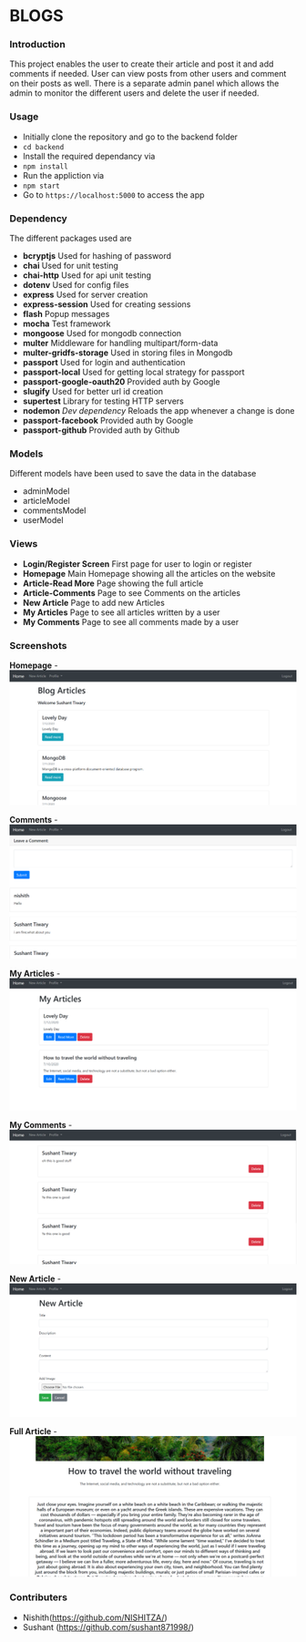 # BLOGS

### Introduction
This project enables the user to create their article and post it and add comments if needed. User can view posts from other users and comment on their posts as well. There is a separate admin panel which allows the admin to monitor the different users and delete the user if needed.

### Usage
- Initially clone the repository and go to the backend folder
- `cd backend`
- Install the required dependancy via 
- `npm install`
- Run the appliction via 
- `npm start`
- Go to `https://localhost:5000` to access the app
### Dependency
The different packages used are
- **bcryptjs** Used for hashing of password
- **chai** Used for unit testing
- **chai-http** Used for api unit testing
- **dotenv** Used for config files
- **express** Used for server creation
- **express-session** Used for creating sessions
- **flash** Popup messages
- **mocha** Test framework
- **mongoose** Used for mongodb connection
- **multer** Middleware for handling multipart/form-data
- **multer-gridfs-storage** Used in storing files in Mongodb
- **passport** Used for login and authentication
- **passport-local** Used for getting local strategy for passport
- **passport-google-oauth20** Provided auth by Google
- **slugify** Used for better url id creation
- **supertest** Library for testing HTTP servers
- **nodemon** *Dev dependency* Reloads the app whenever a change is done
- **passport-facebook** Provided auth by Google
- **passport-github** Provided auth by Github


### Models
Different models have been used to save the data in the database
- adminModel
- articleModel
- commentsModel
- userModel

### Views
- **Login/Register Screen** First page for user to login or register
- **Homepage** Main Homepage showing all the articles on the website
- **Article-Read More** Page showing the full article
- **Article-Comments** Page to see Comments on the articles
- **New Article** Page to add new Articles
- **My Articles** Page to see all articles written by a user
- **My Comments** Page to see all comments made by a user


### Screenshots
**Homepage**
-![Homepage](/Blogs-Images/inside-allarticles.png)



**Comments**
-![Comments](/Blogs-Images/inside-comments.png)


**My Articles**
-![My Articles](/Blogs-Images/inside-myarticle.png)

**My Comments**
-![My Comments](/Blogs-Images/inside-mycomments.png)



**New Article**
-![New Article](/Blogs-Images/inside-newarticle.png)



**Full Article**
-![Full Article](/Blogs-Images/inside-readmore.png)



### Contributers
- Nishith(https://github.com/NISHITZA/)
- Sushant (https://github.com/sushant871998/)


